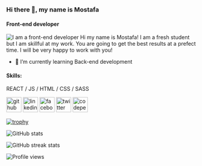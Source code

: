 ### Hi there 👋, my name is Mostafa
#### Front-end developer
![I am a front-end developer](https://pbs.twimg.com/profile_banners/1506565686033854474/1651592967/1080x360)
Hi my name is Mostafa!
I am a fresh student but I am skillful at my work.
You are going to get the best results at a prefect time.
I will be very happy to work with you!

- 🌱 I’m currently learning Back-end development 
#### Skills: 
REACT / JS / HTML / CSS / SASS




[<img src='https://cdn.jsdelivr.net/npm/simple-icons@3.0.1/icons/github.svg' alt='github' height='40'>](https://github.com/MostafaOS21)  [<img src='https://cdn.jsdelivr.net/npm/simple-icons@3.0.1/icons/linkedin.svg' alt='linkedin' height='40'>](https://www.linkedin.com/in/mostafa-osama-a5b042239/)  [<img src='https://cdn.jsdelivr.net/npm/simple-icons@3.0.1/icons/facebook.svg' alt='facebook' height='40'>](https://www.facebook.com/mostaf.osama95)  [<img src='https://cdn.jsdelivr.net/npm/simple-icons@3.0.1/icons/twitter.svg' alt='twitter' height='40'>](https://twitter.com/MostafaOs22)  [<img src='https://cdn.jsdelivr.net/npm/simple-icons@3.0.1/icons/codepen.svg' alt='codepen' height='40'>](https://codepen.io/Mostafa-O21)  

[![trophy](https://github-profile-trophy.vercel.app/?username=MostafaOS21)](https://github.com/ryo-ma/github-profile-trophy)

![GitHub stats](https://github-readme-stats.vercel.app/api?username=MostafaOS21&show_icons=true)  

![GitHub streak stats](https://github-readme-streak-stats.herokuapp.com/?user=MostafaOS21)  

![Profile views](https://gpvc.arturio.dev/MostafaOS21)  
